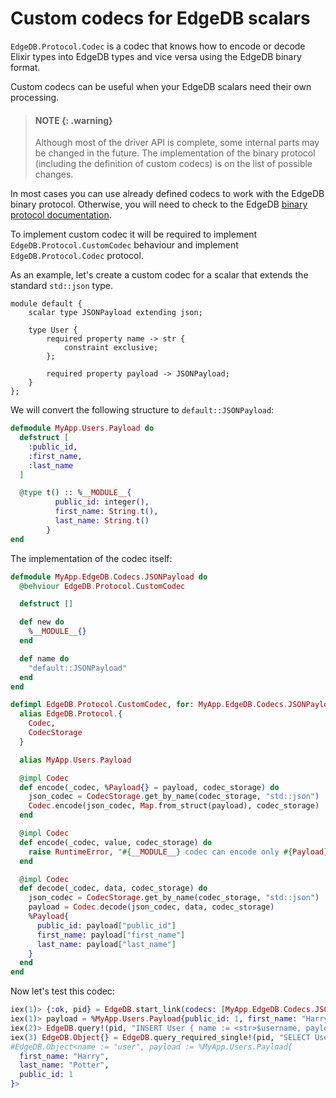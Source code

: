 # Custom codecs for EdgeDB scalars

`EdgeDB.Protocol.Codec` is a codec that knows how to encode or decode Elixir types into EdgeDB types
  and vice versa using the EdgeDB binary format.

Custom codecs can be useful when your EdgeDB scalars need their own processing.

> #### NOTE {: .warning}
>
> Although most of the driver API is complete, some internal parts may be changed in the future.
>   The implementation of the binary protocol (including the definition of custom codecs) is on the list of possible changes.

In most cases you can use already defined codecs to work with the EdgeDB binary protocol. Otherwise,
  you will need to check to the EdgeDB [binary protocol documentation](https://www.edgedb.com/docs/reference/protocol).

To implement custom codec it will be required to implement `EdgeDB.Protocol.CustomCodec` behaviour
  and implement `EdgeDB.Protocol.Codec` protocol.

As an example, let's create a custom codec for a scalar that extends the standard `std::json` type.

```edgeql
module default {
    scalar type JSONPayload extending json;

    type User {
        required property name -> str {
            constraint exclusive;
        };

        required property payload -> JSONPayload;
    }
};
```

We will convert the following structure to `default::JSONPayload`:

```elixir
defmodule MyApp.Users.Payload do
  defstruct [
    :public_id,
    :first_name,
    :last_name
  ]

  @type t() :: %__MODULE__{
          public_id: integer(),
          first_name: String.t(),
          last_name: String.t()
        }
end
```

The implementation of the codec itself:

```elixir
defmodule MyApp.EdgeDB.Codecs.JSONPayload do
  @behviour EdgeDB.Protocol.CustomCodec

  defstruct []

  def new do
    %__MODULE__{}
  end

  def name do
    "default::JSONPayload"
  end
end

defimpl EdgeDB.Protocol.CustomCodec, for: MyApp.EdgeDB.Codecs.JSONPayload do
  alias EdgeDB.Protocol.{
    Codec,
    CodecStorage
  }

  alias MyApp.Users.Payload

  @impl Codec
  def encode(_codec, %Payload{} = payload, codec_storage) do
    json_codec = CodecStorage.get_by_name(codec_storage, "std::json")
    Codec.encode(json_codec, Map.from_struct(payload), codec_storage)
  end

  @impl Codec
  def encode(_codec, value, codec_storage) do
    raise RuntimeError, "#{__MODULE__} codec can encode only #{Payload} struct"
  end

  @impl Codec
  def decode(_codec, data, codec_storage) do
    json_codec = CodecStorage.get_by_name(codec_storage, "std::json")
    payload = Codec.decode(json_codec, data, codec_storage)
    %Payload{
      public_id: payload["public_id"]
      first_name: payload["first_name"]
      last_name: payload["last_name"]
    }
  end
end
```

Now let's test this codec:

```elixir
iex(1)> {:ok, pid} = EdgeDB.start_link(codecs: [MyApp.EdgeDB.Codecs.JSONPayload])
iex(1)> payload = %MyApp.Users.Payload{public_id: 1, first_name: "Harry", last_name: "Potter"}
iex(2)> EdgeDB.query!(pid, "INSERT User { name := <str>$username, payload := <JSONPayload>$payload }", username: "user", payload: payload)
iex(3) EdgeDB.Object{} = EdgeDB.query_required_single!(pid, "SELECT User {name, payload} FILTER .name = 'user' LIMIT 1")
#EdgeDB.Object<name := "user", payload := %MyApp.Users.Payload{
  first_name: "Harry",
  last_name: "Potter",
  public_id: 1
}>
```
